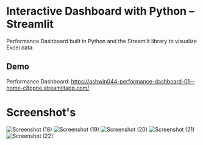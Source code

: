 # Interactive Dashboard with Python – Streamlit

Performance Dashboard built in Python and the Streamlit library to visualize Excel data.

## Demo
Performance  Dashboard: https://ashwin044-performance-dashboard-01--home-c8ppne.streamlitapp.com/

# Screenshot's
![Screenshot (18)](https://user-images.githubusercontent.com/61166287/189813859-d182b433-aec5-47f6-ac6d-5f667cfde80b.png)
![Screenshot (19)](https://user-images.githubusercontent.com/61166287/189813886-245515f0-ac95-4dca-adec-a2200375d655.png)
![Screenshot (20)](https://user-images.githubusercontent.com/61166287/189813913-65c50b75-8076-4e10-aecf-176c7edc1060.png)
![Screenshot (21)](https://user-images.githubusercontent.com/61166287/189813926-62b3611e-644a-4654-8f85-82427512459b.png)
![Screenshot (22)](https://user-images.githubusercontent.com/61166287/189813940-2a1918b0-790a-47fb-9c95-5a706657c566.png)

